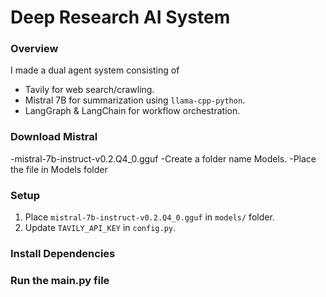 # Deep Research AI System

### Overview
I made a dual agent system consisting of 
- Tavily for web search/crawling.
- Mistral 7B for summarization using `llama-cpp-python`.
- LangGraph & LangChain for workflow orchestration.

###  Download Mistral
 -mistral-7b-instruct-v0.2.Q4_0.gguf
 -Create a folder name Models.
 -Place the file in Models folder     

### Setup
1. Place `mistral-7b-instruct-v0.2.Q4_0.gguf` in `models/` folder.
2. Update `TAVILY_API_KEY` in `config.py`.

### Install Dependencies

### Run the main.py file
